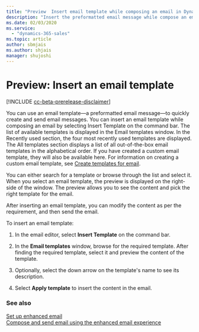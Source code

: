 ```yaml
---
title: "Preview  Insert email template while composing an email in Dynamics 365 Sales (Dynamics 365 Sales) | MicrosoftDocs"
description: "Insert the preformatted email message while compose an email."
ms.date: 02/03/2020
ms.service:
  - "dynamics-365-sales"
ms.topic: article
author: sbmjais
ms.author: shjais
manager: shujoshi
---
```


# Preview: Insert an email template

[!INCLUDE [cc-beta-prerelease-disclaimer](../includes/cc-beta-prerelease-disclaimer.md)]

You can use an email template—a preformatted email message—to quickly create and send email messages. You can insert an email template while composing an email by selecting Insert Template on the command bar. The list of available templates is displayed in the Email templates window. In the Recently used section, the four most recently used templates are displayed. The All templates section displays a list of all out-of-the-box email templates in the alphabetical order. If you have created a custom email template, they will also be available here. For information on creating a custom email template, see [Create templates for email](https://docs.microsoft.com/power-platform/admin/create-templates-email).

You can either search for a template or browse through the list and select it. When you select an email template, the preview is displayed on the right-side of the window. The preview allows you to see the content and pick the right template for the email. 

After inserting an email template, you can modify the content as per the requirement, and then send the email.

To insert an email template:

1.	In the email editor, select **Insert Template** on the command bar.

2.	In the **Email templates** window, browse for the required template. After finding the required template, select it and preview the content of the template.

3.	Optionally, select the down arrow on the template's name to see its description.

4.	Select **Apply template** to insert the content in the email.

### See also

[Set up enhanced email](set-up-enhanced-email.md)<br>
[Compose and send email using the enhanced email experience](enhanced-email.md)
